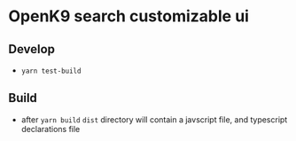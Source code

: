 # OpenK9 search customizable ui

## Develop

- `yarn test-build`

## Build

- after `yarn build` `dist` directory will contain a javscript file, and typescript declarations file
